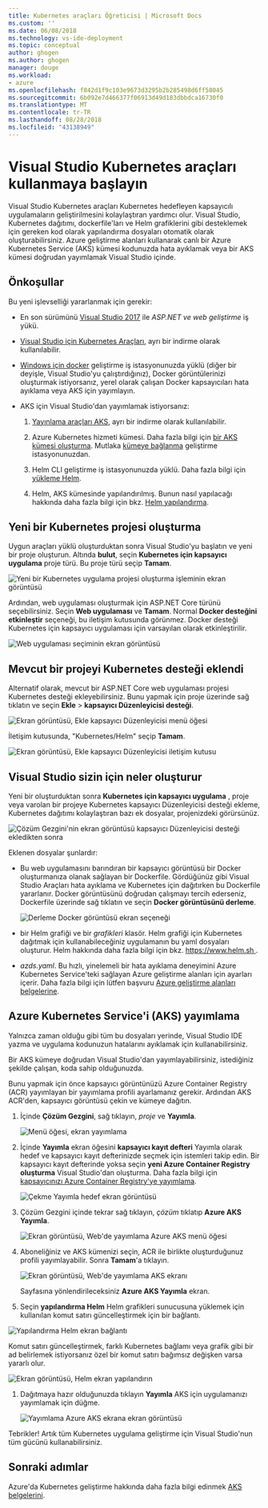 ```yaml
---
title: Kubernetes araçları Öğreticisi | Microsoft Docs
ms.custom: ''
ms.date: 06/08/2018
ms.technology: vs-ide-deployment
ms.topic: conceptual
author: ghogen
ms.author: ghogen
manager: douge
ms.workload:
- azure
ms.openlocfilehash: f842d1f9c103e9673d3295b2b285498d6ff58045
ms.sourcegitcommit: 6b092e7d466377f06913d49d183dbbdca16730f0
ms.translationtype: MT
ms.contentlocale: tr-TR
ms.lasthandoff: 08/28/2018
ms.locfileid: "43138949"
---
```

# <a name="get-started-with-visual-studio-kubernetes-tools"></a>Visual Studio Kubernetes araçları kullanmaya başlayın

Visual Studio Kubernetes araçları Kubernetes hedefleyen kapsayıcılı uygulamaların geliştirilmesini kolaylaştıran yardımcı olur. Visual Studio, Kubernetes dağıtımı, dockerfile'ları ve Helm grafiklerini gibi desteklemek için gereken kod olarak yapılandırma dosyaları otomatik olarak oluşturabilirsiniz. Azure geliştirme alanları kullanarak canlı bir Azure Kubernetes Service (AKS) kümesi kodunuzda hata ayıklamak veya bir AKS kümesi doğrudan yayımlamak Visual Studio içinde.

## <a name="prerequisites"></a>Önkoşullar

Bu yeni işlevselliği yararlanmak için gerekir:

- En son sürümünü [Visual Studio 2017](https://visualstudio.microsoft.com/download) ile *ASP.NET ve web geliştirme* iş yükü.

- [Visual Studio için Kubernetes Araçları](https://aka.ms/get-vsk8stools), ayrı bir indirme olarak kullanılabilir.

- [Windows için docker](https://store.docker.com/editions/community/docker-ce-desktop-windows) geliştirme iş istasyonunuzda yüklü (diğer bir deyişle, Visual Studio'yu çalıştırdığınız), Docker görüntülerinizi oluşturmak istiyorsanız, yerel olarak çalışan Docker kapsayıcıları hata ayıklama veya AKS için yayımlayın.

- AKS için Visual Studio'dan yayımlamak istiyorsanız:

    1.  [Yayınlama araçları AKS](https://aka.ms/get-vsk8spublish), ayrı bir indirme olarak kullanılabilir.

    1.  Azure Kubernetes hizmeti kümesi. Daha fazla bilgi için [bir AKS kümesi oluşturma](/azure/aks/kubernetes-walkthrough-portal#create-aks-cluster). Mutlaka [kümeye bağlanma](/azure/aks/kubernetes-walkthrough#connect-to-the-cluster) geliştirme istasyonunuzdan.

    1.  Helm CLI geliştirme iş istasyonunuzda yüklü. Daha fazla bilgi için [yükleme Helm](https://github.com/kubernetes/helm/blob/master/docs/install.md).

    1.  Helm, AKS kümesinde yapılandırılmış. Bunun nasıl yapılacağı hakkında daha fazla bilgi için bkz. [Helm yapılandırma](/azure/aks/kubernetes-helm#configure-helm).

## <a name="create-a-new-kubernetes-project"></a>Yeni bir Kubernetes projesi oluşturma

Uygun araçları yüklü oluşturduktan sonra Visual Studio'yu başlatın ve yeni bir proje oluşturun. Altında **bulut**, seçin **Kubernetes için kapsayıcı uygulama** proje türü. Bu proje türü seçip **Tamam**.

![Yeni bir Kubernetes uygulama projesi oluşturma işleminin ekran görüntüsü](media/k8s-tools-new-k8s-app.png)

Ardından, web uygulaması oluşturmak için ASP.NET Core türünü seçebilirsiniz. Seçin **Web uygulaması** ve **Tamam**. Normal **Docker desteğini etkinleştir** seçeneği, bu iletişim kutusunda görünmez.  Docker desteği Kubernetes için kapsayıcı uygulaması için varsayılan olarak etkinleştirilir.

![Web uygulaması seçiminin ekran görüntüsü](media/k8s-tools-web-app-selection-screen.png)

## <a name="add-kubernetes-support-to-an-existing-project"></a>Mevcut bir projeyi Kubernetes desteği eklendi

Alternatif olarak, mevcut bir ASP.NET Core web uygulaması projesi Kubernetes desteği ekleyebilirsiniz. Bunu yapmak için proje üzerinde sağ tıklatın ve seçin **Ekle** > **kapsayıcı Düzenleyicisi desteği**.

![Ekran görüntüsü, Ekle kapsayıcı Düzenleyicisi menü öğesi](media/k8s-tools-add-container-orchestrator.png)

İletişim kutusunda, "Kubernetes/Helm" seçip **Tamam**.

![Ekran görüntüsü, Ekle kapsayıcı Düzenleyicisi iletişim kutusu](media/k8s-tools-add-container-orchestrator-dialog-box.PNG)

## <a name="what-visual-studio-creates-for-you"></a>Visual Studio sizin için neler oluşturur

Yeni bir oluşturduktan sonra **Kubernetes için kapsayıcı uygulama** , proje veya varolan bir projeye Kubernetes kapsayıcı Düzenleyicisi desteği ekleme, Kubernetes dağıtımı kolaylaştıran bazı ek dosyalar, projenizdeki görürsünüz.

![Çözüm Gezgini'nin ekran görüntüsü kapsayıcı Düzenleyicisi desteği ekledikten sonra](media/k8s-tools-solution-explorer.png)

Eklenen dosyalar şunlardır:

- Bu web uygulamasını barındıran bir kapsayıcı görüntüsü bir Docker oluşturmanıza olanak sağlayan bir Dockerfile. Gördüğünüz gibi Visual Studio Araçları hata ayıklama ve Kubernetes için dağıtırken bu Dockerfile yararlanır. Docker görüntüsünü doğrudan çalışmayı tercih ederseniz, Dockerfile üzerinde sağ tıklatın ve seçin **Docker görüntüsünü derleme**.

   ![Derleme Docker görüntüsü ekran seçeneği](media/k8s-tools-build-docker-image.png)

- bir Helm grafiği ve bir *grafikleri* klasör. Helm grafiği için Kubernetes dağıtmak için kullanabileceğiniz uygulamanın bu yaml dosyaları oluşturur. Helm hakkında daha fazla bilgi için bkz. [ https://www.helm.sh ](https://www.helm.sh).

- *azds.yaml*. Bu hızlı, yinelemeli bir hata ayıklama deneyimini Azure Kubernetes Service'teki sağlayan Azure geliştirme alanları için ayarları içerir. Daha fazla bilgi için lütfen başvuru [Azure geliştirme alanları belgelerine](https://docs.microsoft.com/azure/dev-spaces/azure-dev-spaces).

## <a name="publish-to-azure-kubernetes-service-aks"></a>Azure Kubernetes Service'i (AKS) yayımlama

Yalnızca zaman olduğu gibi tüm bu dosyaları yerinde, Visual Studio IDE yazma ve uygulama kodunuzun hatalarını ayıklamak için kullanabilirsiniz.

Bir AKS kümeye doğrudan Visual Studio'dan yayımlayabilirsiniz, istediğiniz şekilde çalışan, koda sahip olduğunuzda.

Bunu yapmak için önce kapsayıcı görüntünüzü Azure Container Registry (ACR) yayımlayan bir yayımlama profili ayarlamanız gerekir. Ardından AKS ACR'den, kapsayıcı görüntüsü çekin ve kümeye dağıtın.

1. İçinde **Çözüm Gezgini**, sağ tıklayın, *proje* ve **Yayımla**.

   ![Menü öğesi, ekran yayımlama](media/k8s-tools-publish-project.png)

1. İçinde **Yayımla** ekran öğesini **kapsayıcı kayıt defteri** Yayımla olarak hedef ve kapsayıcı kayıt defterinizde seçmek için istemleri takip edin. Bir kapsayıcı kayıt defterinde yoksa seçin **yeni Azure Container Registry oluşturma** Visual Studio'dan oluşturma. Daha fazla bilgi için [kapsayıcınızı Azure Container Registry'ye yayımlama](#publish-your-container-to-azure-container-registry).

   ![Çekme Yayımla hedef ekran görüntüsü](media/k8s-tools-publish-to-acr.png)

1. Çözüm Gezgini içinde tekrar sağ tıklayın, *çözüm* tıklatıp **Azure AKS Yayımla**.

   ![Ekran görüntüsü, Web'de yayımlama Azure AKS menü öğesi](media/k8s-tools-publish-solution.png)

1. Aboneliğiniz ve AKS kümenizi seçin, ACR ile birlikte oluşturduğunuz profili yayımlayabilir. Sonra **Tamam**'a tıklayın.

   ![Ekran görüntüsü, Web'de yayımlama AKS ekranı](media/k8s-tools-publish-to-aks.png)

   Sayfasına yönlendirileceksiniz **Azure AKS Yayımla** ekran.

1.  Seçin **yapılandırma Helm** Helm grafikleri sunucusuna yüklemek için kullanılan komut satırı güncelleştirmek için bir bağlantı.

   ![Yapılandırma Helm ekran bağlantı](media/k8s-tools-configure-helm.png)

   Komut satırı güncelleştirmek, farklı Kubernetes bağlamı veya grafik gibi bir ad belirlemek istiyorsanız özel bir komut satırı bağımsız değişken varsa yararlı olur.

   ![Ekran görüntüsü, Helm ekran yapılandırın](media/k8s-tools-helm-configure-screen.png)

1. Dağıtmaya hazır olduğunuzda tıklayın **Yayımla** AKS için uygulamanızı yayımlamak için düğme.

   ![Yayımlama Azure AKS ekrana ekran görüntüsü](media/k8s-tools-publish-screen.png)

Tebrikler! Artık tüm Kubernetes uygulama geliştirme için Visual Studio'nun tüm gücünü kullanabilirsiniz.

## <a name="next-steps"></a>Sonraki adımlar

Azure'da Kubernetes geliştirme hakkında daha fazla bilgi edinmek [AKS belgelerini](/azure/aks).
